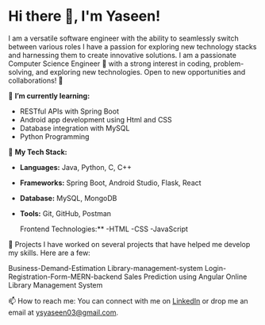 # Hi there 👋, I'm Yaseen!
I am a versatile software engineer with the ability to seamlessly switch between various roles I have a passion for exploring new technology stacks and harnessing them to create innovative solutions.
I am a passionate Computer Science Engineer 🔧 with a strong interest in coding, problem-solving, and exploring new technologies. Open to new opportunities and collaborations! 🚀

🌱 **I’m currently learning:**
- RESTful APIs with Spring Boot
- Android app development using Html and CSS
- Database integration with MySQL
- Python Programming

💼 **My Tech Stack:**
- **Languages:** Java, Python, C, C++
- **Frameworks:** Spring Boot, Android Studio, Flask, React
- **Database:** MySQL, MongoDB
- **Tools:** Git, GitHub, Postman

  Frontend Technologies:**
  -HTML
  -CSS
  -JavaScript

🎯 Projects
I have worked on several projects that have helped me develop my skills. Here are a few:

Business-Demand-Estimation
Library-management-system
Login-Registration-Form-MERN-backend
Sales Prediction using Angular
Online Library Management System

📫 How to reach me:
You can connect with me on [LinkedIn](https://www.linkedin.com/in/shaik-yaseen-17aa73262/) or drop me an email at ysyaseen03@gmail.com.
